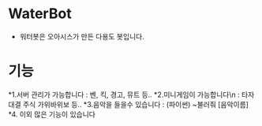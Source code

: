 # WaterBot

- 워터봇은 오아시스가 만든 다용도 봇입니다. 


# 기능


*1.서버 관리가 가능합니다
: 벤, 킥, 경고, 뮤트 등..
*2.미니게임이 가능합니다\n
: 타자대결 주식 가위바위보 등..
*3.음악을 들을수 있습니다
: (파이썬) ~불러줘 [음악이름]
*4. 이외 많은 기능이 있습니다

